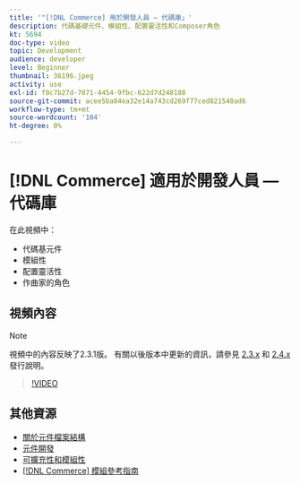 ```yaml
---
title: '"[!DNL Commerce] 用於開發人員 — 代碼庫」'
description: 代碼基礎元件、模組性、配置靈活性和Composer角色
kt: 5694
doc-type: video
topic: Development
audience: developer
level: Beginner
thumbnail: 36196.jpeg
activity: use
exl-id: f0c7b27d-7071-4454-9fbc-622d7d248188
source-git-commit: acee5ba84ea32e14a743cd269f77ced821548ad6
workflow-type: tm+mt
source-wordcount: '104'
ht-degree: 0%

---
```


# [!DNL Commerce] 適用於開發人員 — 代碼庫

在此視頻中：

- 代碼基元件
- 模組性
- 配置靈活性
- 作曲家的角色

## 視頻內容

>[!NOTE]
>
>視頻中的內容反映了2.3.1版。 有關以後版本中更新的資訊，請參見 [ 2.3.x](https://devdocs.magento.com/guides/v2.3/release-notes/bk-release-notes.html) 和 [2.4.x](https://devdocs.magento.com/guides/v2.4/release-notes/bk-release-notes.html) 發行說明。

>[!VIDEO](https://video.tv.adobe.com/v/36196?quality=12&learn=on)

## 其他資源

- [關於元件檔案結構](https://devdocs.magento.com/guides/v2.4/extension-dev-guide/prepare/prepare_file-str.html)
- [元件開發](https://devdocs.magento.com/guides/v2.4/extension-dev-guide/module-development.html)
- [可擴充性和模組性](https://devdocs.magento.com/guides/v2.4/architecture/extensibility.html)
- [[!DNL Commerce] 模組參考指南](https://devdocs.magento.com/guides/v2.4/mrg/intro.html)
